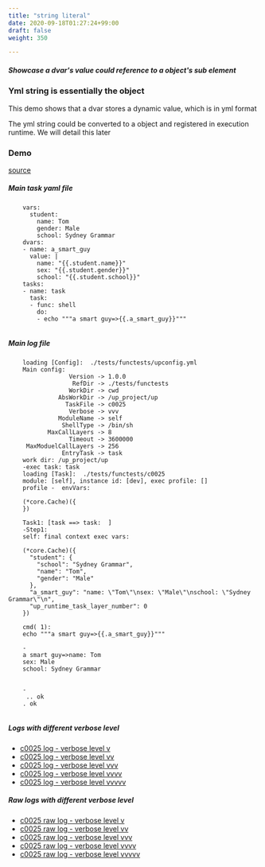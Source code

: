 ```yaml
---
title: "string literal"
date: 2020-09-18T01:27:24+99:00
draft: false
weight: 350

---
```


##### Showcase a dvar's value could reference to a object's sub element


### Yml string is essentially the object


This demo shows that a dvar stores a dynamic value, which is in yml format

The yml string could be converted to a object and registered in execution runtime. We will detail this later











### Demo








[source](https://github.com/upcmd/up/blob/master/tests/functests/c0025.yml)

##### Main task yaml file
```
    vars:
      student:
        name: Tom
        gender: Male
        school: Sydney Grammar
    dvars:
    - name: a_smart_guy
      value: |
        name: "{{.student.name}}"
        sex: "{{.student.gender}}"
        school: "{{.student.school}}"
    tasks:
    - name: task
      task:
      - func: shell
        do:
        - echo """a smart guy=>{{.a_smart_guy}}"""
    
```
##### Main log file
```
    loading [Config]:  ./tests/functests/upconfig.yml
    Main config:
                 Version -> 1.0.0
                  RefDir -> ./tests/functests
                 WorkDir -> cwd
              AbsWorkDir -> /up_project/up
                TaskFile -> c0025
                 Verbose -> vvv
              ModuleName -> self
               ShellType -> /bin/sh
           MaxCallLayers -> 8
                 Timeout -> 3600000
     MaxModuelCallLayers -> 256
               EntryTask -> task
    work dir: /up_project/up
    -exec task: task
    loading [Task]:  ./tests/functests/c0025
    module: [self], instance id: [dev], exec profile: []
    profile -  envVars:
    
    (*core.Cache)({
    })
    
    Task1: [task ==> task:  ]
    -Step1:
    self: final context exec vars:
    
    (*core.Cache)({
      "student": {
        "school": "Sydney Grammar",
        "name": "Tom",
        "gender": "Male"
      },
      "a_smart_guy": "name: \"Tom\"\nsex: \"Male\"\nschool: \"Sydney Grammar\"\n",
      "up_runtime_task_layer_number": 0
    })
    
    cmd( 1):
    echo """a smart guy=>{{.a_smart_guy}}"""
    
    -
    a smart guy=>name: Tom
    sex: Male
    school: Sydney Grammar
    
    
    -
     .. ok
    . ok
    
```


##### Logs with different verbose level
* [c0025 log - verbose level v](../../logs/c0025_v)
* [c0025 log - verbose level vv](../../logs/c0025_vv)
* [c0025 log - verbose level vvv](../../logs/c0025_vvvv)
* [c0025 log - verbose level vvvv](../../logs/c0025_vvvv)
* [c0025 log - verbose level vvvvv](../../logs/c0025_vvvvv)

##### Raw logs with different verbose level
* [c0025 raw log - verbose level v](../../reflogs/c0025_v.log)
* [c0025 raw log - verbose level vv](../../reflogs/c0025_vv.log)
* [c0025 raw log - verbose level vvv](../../reflogs/c0025_vvv.log)
* [c0025 raw log - verbose level vvvv](../../reflogs/c0025_vvvv.log)
* [c0025 raw log - verbose level vvvvv](../../reflogs/c0025_vvvvv.log)







